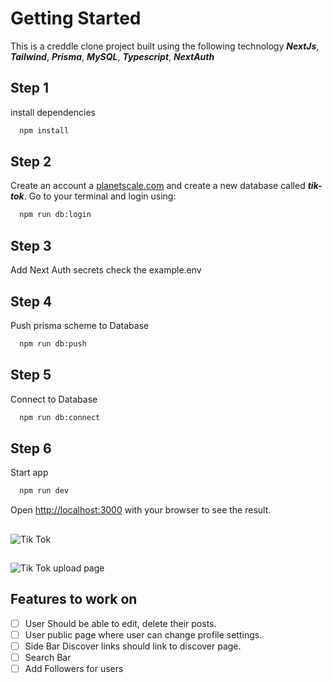  # Getting Started

This is a creddle clone project built using the following technology ***NextJs***, ***Tailwind***, ***Prisma***, ***MySQL***, ***Typescript***, ***NextAuth***
## Step 1

install dependencies

```bash
  npm install
```

## Step 2

Create an account a [planetscale.com](https://planetscale.com/) and create a new database called **_tik-tok_**. Go to your terminal and login using:

```bash
  npm run db:login
```


## Step 3
Add Next Auth secrets check the example.env

## Step 4

Push prisma scheme to Database

```bash
  npm run db:push
```

## Step 5

Connect to Database

```bash
  npm run db:connect
```

## Step 6

Start app

```bash
  npm run dev
```

Open [http://localhost:3000](http://localhost:3000) with your browser to see the result.

## 


![Tik Tok](https://user-images.githubusercontent.com/58061791/183218450-7cade322-a8bf-4882-b4f0-a91d1da67c0b.png)

## 

![Tik Tok upload page](https://user-images.githubusercontent.com/58061791/183219187-3fdd1354-4551-4eef-8fd9-17a4389e3545.png)

## Features to work on

- [ ] User Should be able to edit, delete their posts.
- [ ] User public page where user can change profile settings.
- [ ] Side Bar Discover links should link to discover page.
- [ ] Search Bar
- [ ] Add Followers for users
